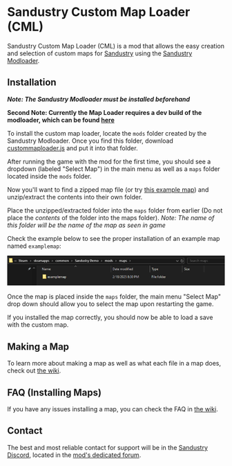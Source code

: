 # Sandustry Custom Map Loader (CML)

Sandustry Custom Map Loader (CML) is a mod that allows the easy creation and selection of custom maps for [Sandustry](https://store.steampowered.com/app/2764460/Sandustry/) using the [Sandustry Modloader](https://git.rendezvous.dev/shadowcomputer/sandustry-modloader).

## Installation

**_Note: The Sandustry Modloader must be installed beforehand_**

**Second Note: Currently the Map Loader requires a dev build of the modloader, which can be found [here](https://git.rendezvous.dev/shadowcomputer/sandustry-modloader/-/jobs/1068/artifacts/download?file_type=archive)**

To install the custom map loader, locate the `mods` folder created by the Sandustry Modloader. Once you find this folder, download [custommaploader.js](https://github.com/Electric131/Sandustry-CustomMapLoader/releases/latest/download/custommaploader.js) and put it into that folder.

After running the game with the mod for the first time, you should see a dropdown (labeled "Select Map") in the main menu as well as a `maps` folder located inside the `mods` folder.

Now you'll want to find a zipped map file (or try [this example map](https://github.com/Electric131/Sandustry-CustomMapLoader/releases/latest/download/examplemap.zip)) and unzip/extract the contents into their own folder.

Place the unzipped/extracted folder into the `maps` folder from earlier (Do not place the _contents_ of the folder into the maps folder). _Note: The name of this folder will be the name of the map as seen in game_

Check the example below to see the proper installation of an example map named `examplemap`:

!['examplemap' folder located inside the maps folder](/imgs/maps_folder.png)

Once the map is placed inside the `maps` folder, the main menu "Select Map" drop down should allow you to select the map upon restarting the game.

If you installed the map correctly, you should now be able to load a save with the custom map.

## Making a Map

To learn more about making a map as well as what each file in a map does, check out [the wiki](https://github.com/Electric131/Sandustry-CustomMapLoader/wiki/Making-a-Map).

## FAQ (Installing Maps)

If you have any issues installing a map, you can check the FAQ in [the wiki](https://github.com/Electric131/Sandustry-CustomMapLoader/wiki/FAQ-(Installing-Maps)).

## Contact

The best and most reliable contact for support will be in the [Sandustry Discord](https://discord.gg/Vt27aBcjXf), located in the [mod's dedicated forum](https://discord.com/channels/307205327659597856/1340092851605733477).
